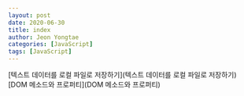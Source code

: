 ```yaml
---
layout: post
date: 2020-06-30
title: index
author: Jeon Yongtae
categories: [JavaScript]
tags: [JavaScript]
---
```

[텍스트 데이터를 로컬 파일로 저장하기](텍스트 데이터를 로컬 파일로 저장하기)
[DOM 메소드와 프로퍼티](DOM 메소드와 프로퍼티)